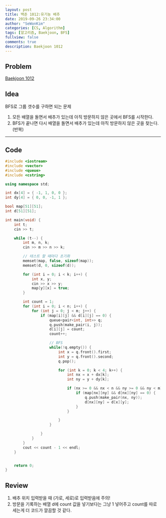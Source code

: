 ```yaml
---
layout: post
title: 백준 1012:유기농 배추
date: 2019-09-26 23:34:00
author: "SeWonKim"
categories: [CS, Algorithm]
tags: [알고리즘, Baekjoon, BFS]
fullview: false
comments: true
description: Baekjoon 1012
---
```


## Problem

[Baekjoon 1012](https://www.acmicpc.net/problem/1012)

## Idea

BFS로 그룹 갯수를 구하면 되는 문제

1. 모든 배열을 돌면서 배추가 있는데 아직 방문하지 않은 곳에서 BFS를 시작한다.
2. BFS가 끝나면 다시 배열을 돌면서 배추가 있는데 아직 방문하지 않은 곳을 찾는다. (반복)

---

## Code

```cpp
#include <iostream>
#include <vector>
#include <queue>
#include <cstring>

using namespace std;

int dx[4] = { -1, 1, 0, 0 };
int dy[4] = { 0, 0, -1, 1 };

bool map[51][51];
int d[51][51];

int main(void) {
	int t;
	cin >> t;

	while (t--) {
		int m, n, k;
		cin >> m >> n >> k;

		// 테스트 할 때마다 초기화
		memset(map, false, sizeof(map));
		memset(d, 0, sizeof(d));

		for (int i = 0; i < k; i++) {
			int x, y;
			cin >> x >> y;
			map[y][x] = true;
		}

		int count = 1;
		for (int i = 0; i < n; i++) {
			for (int j = 0; j < m; j++) {
				if (map[i][j] && d[i][j] == 0) {
					queue<pair<int, int>> q;
					q.push(make_pair(i, j));
					d[i][j] = count;
					count++;

					// BFS
					while(!q.empty()) {
						int x = q.front().first;
						int y = q.front().second;
						q.pop();

						for (int k = 0; k < 4; k++) {
							int nx = x + dx[k];
							int ny = y + dy[k];

							if (nx >= 0 && nx < n && ny >= 0 && ny < m) {
								if (map[nx][ny] && d[nx][ny] == 0) {
									q.push(make_pair(nx, ny));
									d[nx][ny] = d[x][y];
								}
							}

						}
					}

				}
			}
		}
		cout << count - 1 << endl;
	}


	return 0;
}
```

## Review

1. 배추 위치 입력받을 때 (가로, 세로)로 입력받음에 주의!
2. 방문을 기록하는 배열 d에 count 값을 넣기보다는 그냥 1 넣어주고 count를 따로 세는게 더 코드가 깔끔할 것 같다.
